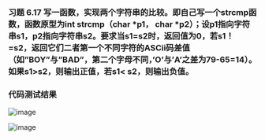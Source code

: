 ### 习题 6.17 写一函数，实现两个字符串的比较。即自己写一个strcmp函数，函数原型为int strcmp（char *p1， char *p2）；设p1指向字符串s1，p2指向字符串s2。要求当s1=s2时，返回值为0，若s1！=s2，返回它们二者第一个不同字符的ASCii码差值（如”BOY”与”BAD”，第二个字母不同，’O’与’A’之差为79-65=14）。如果s1>s2，则输出正值，若s1< s2，则输出负值。

### 代码测试结果

![image](https://photos.app.goo.gl/X4JhtpwM3j2cLF5bA)

![image](https://photos.google.com/lr/album/AD9yjfOe0sAG90G36YL5dHf2XHkC0OR6uUXzBU2-MeEZ3Hq802t_tkNX5VJYAxUH6IIz7aE9gstZ/photo/AD9yjfMGR0xI47CdWTc6EqhEsJZuXq1RcsL3Na1cqGy_o5TMYutdPiHqZAegNfaNEeWgu5iiZ0GE56QYgWzZc-wFQVYkQO0CBg)

